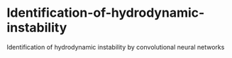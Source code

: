 # Identification-of-hydrodynamic-instability
Identification of hydrodynamic instability by convolutional neural networks
